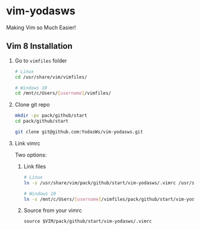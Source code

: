 # vim-yodasws
Making Vim so Much Easier!

## Vim 8 Installation

1. Go to `vimfiles` folder
	```bash
	# Linux
	cd /usr/share/vim/vimfiles/

	# Windows 10
	cd /mnt/c/Users/[username]/vimfiles/
	```

1. Clone git repo

	```bash
	mkdir -pv pack/github/start
	cd pack/github/start

	git clone git@github.com:YodasWs/vim-yodasws.git
	```

1. Link vimrc

	Two options:

	1. Link files

		```bash
		# Linux
		ln -s /usr/share/vim/pack/github/start/vim-yodasws/.vimrc /usr/share/vim/vimrc

		# Windows 10
		ln -s /mnt/c/Users/[username]/vimfiles/pack/github/start/vim-yodasws/.vimrc /mnt/c/Users/[username]/vimfiles/_vimrc
		```

	1. Source from your vimrc

		```vim
		source $VIM/pack/github/start/vim-yodasws/.vimrc
		```
